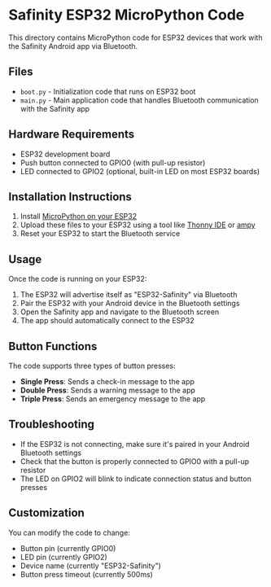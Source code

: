 # Safinity ESP32 MicroPython Code

This directory contains MicroPython code for ESP32 devices that work with the Safinity Android app via Bluetooth.

## Files

- `boot.py` - Initialization code that runs on ESP32 boot
- `main.py` - Main application code that handles Bluetooth communication with the Safinity app

## Hardware Requirements

- ESP32 development board
- Push button connected to GPIO0 (with pull-up resistor)
- LED connected to GPIO2 (optional, built-in LED on most ESP32 boards)

## Installation Instructions

1. Install [MicroPython on your ESP32](https://micropython.org/download/esp32/)
2. Upload these files to your ESP32 using a tool like [Thonny IDE](https://thonny.org/) or [ampy](https://github.com/scientifichackers/ampy)
3. Reset your ESP32 to start the Bluetooth service

## Usage

Once the code is running on your ESP32:

1. The ESP32 will advertise itself as "ESP32-Safinity" via Bluetooth
2. Pair the ESP32 with your Android device in the Bluetooth settings
3. Open the Safinity app and navigate to the Bluetooth screen
4. The app should automatically connect to the ESP32

## Button Functions

The code supports three types of button presses:

- **Single Press**: Sends a check-in message to the app
- **Double Press**: Sends a warning message to the app
- **Triple Press**: Sends an emergency message to the app

## Troubleshooting

- If the ESP32 is not connecting, make sure it's paired in your Android Bluetooth settings
- Check that the button is properly connected to GPIO0 with a pull-up resistor
- The LED on GPIO2 will blink to indicate connection status and button presses

## Customization

You can modify the code to change:

- Button pin (currently GPIO0)
- LED pin (currently GPIO2)
- Device name (currently "ESP32-Safinity")
- Button press timeout (currently 500ms)